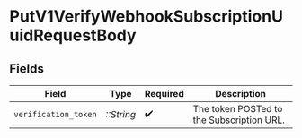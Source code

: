 # PutV1VerifyWebhookSubscriptionUuidRequestBody


## Fields

| Field                                     | Type                                      | Required                                  | Description                               |
| ----------------------------------------- | ----------------------------------------- | ----------------------------------------- | ----------------------------------------- |
| `verification_token`                      | *::String*                                | :heavy_check_mark:                        | The token POSTed to the Subscription URL. |